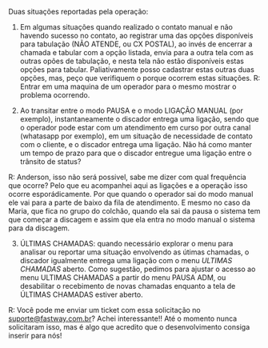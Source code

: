 Duas situações reportadas pela operação:
1) Em algumas situações quando realizado o contato manual e não havendo sucesso no contato, ao registrar uma das opções disponíveis para tabulação (NÃO ATENDE, ou CX POSTAL), ao invés de encerrar a chamada e tabular com a opção listada, envia para a outra tela com as outras opões de tabulação, e nesta tela não estão disponíveis estas opções para tabular. Paliativamente posso cadastrar estas outras duas opções, mas, peço que verifiquem o porque ocorrem estas situações.
R: Entrar em uma maquina de um operador para o mesmo mostrar o problema ocorrendo.

2) Ao transitar entre o modo PAUSA e o modo LIGAÇÃO MANUAL (por exemplo), instantaneamente o discador entrega uma ligação, sendo que o operador pode estar com um atendimento em curso por outra canal (whatasapp por exemplo), em um situação de necessidade de contato com o cliente, e o discador entrega uma ligação. Não há como manter um tempo de prazo para que o discador entregue uma ligação entre o trânsito de status?

R: Anderson, isso não será possivel, sabe me dizer com qual frequência que ocorre? Pelo que eu acompanhei aqui as ligações e a operação isso ocorre esporádicamente. Por que quando o operador sai do modo manual ele vai para a parte de baixo da fila de atendimento. E mesmo no caso da Maria, que fica no grupo do colchão, quando ela sai da pausa o sistema tem que começar a discagem e assim que ela entra no modo manual o sistema para da discagem.

3) ÚLTIMAS CHAMADAS: quando necessário explorar o menu para analisar ou reportar uma situação envolvendo as útimas chamadas, o discador igualmente entrega uma ligação com o menu _ULTIMAS CHAMADAS_ aberto. Como sugestão, pedimos para ajustar o acesso ao menu ULTIMAS CHAMADAS a partir do menu PAUSA ADM, ou desabilitar o recebimento de novas chamadas enquanto a tela de ÚLTIMAS CHAMADAS estiver aberto.

R: Você pode me enviar um ticket com essa solicitação no suporte@fastway.com.br? Achei interessante!! Até o momento nunca solicitaram isso, mas é algo que acredito que o desenvolvimento consiga inserir para nós!
